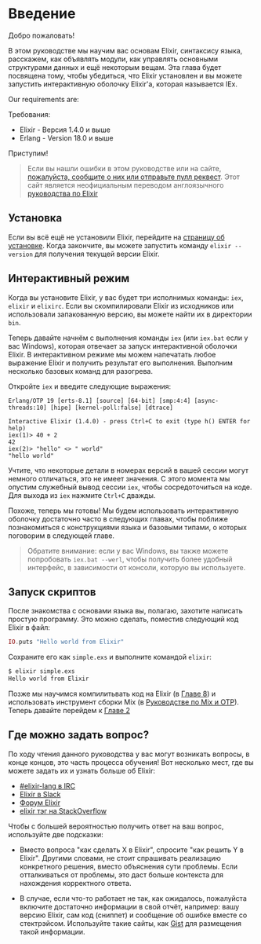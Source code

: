 # Введение

Добро пожаловать!

В этом руководстве мы научим вас основам Elixir, синтаксису языка, расскажем, как объявлять модули, как управлять основными структурами данных и ещё некоторым вещам. Эта глава будет посвящена тому, чтобы убедиться, что Elixir установлен и вы можете запустить интерактивную оболочку Elixir'а, которая называется IEx.

Our requirements are:

Требования:

  * Elixir - Версия 1.4.0 и выше
  * Erlang - Version 18.0 и выше

Приступим!

> Если вы нашли ошибки в этом руководстве или на сайте, [пожалуйста, сообщите о них или отправьте пулл реквест](https://github.com/rtrv/ruselixir). Этот сайт является неофициальным переводом англоязычного [руководства по Elixir](https://elixir-lang.org/)

## Установка

Если вы всё ещё не установили Elixir, перейдите на [страницу об установке](/listall.html). Когда закончите, вы можете запустить команду `elixir --version` для получения текущей версии Elixir.

## Интерактивный режим

Когда вы установите Elixir, у вас будет три исполнимых команды: `iex`, `elixir` и `elixirc`. Если вы скомпилировали Elixir из исходников или использовали запакованную версию, вы можете найти их в директории `bin`.

Теперь давайте начнём с выполнения команды `iex` (или `iex.bat` если у вас Windows), которая отвечает за запуск интерактивной оболочки Elixir. В интерактивном режиме мы можем напечатать любое выражение Elixir и получить результат его выполнения. Выполним несколько базовых команд для разогрева.

Откройте `iex` и введите следующие выражения: 
```iex
Erlang/OTP 19 [erts-8.1] [source] [64-bit] [smp:4:4] [async-threads:10] [hipe] [kernel-poll:false] [dtrace]

Interactive Elixir (1.4.0) - press Ctrl+C to exit (type h() ENTER for help)
iex(1)> 40 + 2
42
iex(2)> "hello" <> " world"
"hello world"
```

Учтите, что некоторые детали в номерах версий в вашей сессии могут немного отличаться, это не имеет значения. С этого момента мы опустим служебный вывод сессии `iex`, чтобы сосредоточиться на коде. Для выхода из `iex` нажмите `Ctrl+C` дважды.

Похоже, теперь мы готовы! Мы будем использовать интерактивную оболочку достаточно часто в следующих главах, чтобы поближе познакомиться с конструкциями языка и базовыми типами, о которых поговорим в следующей главе.

> Обратите внимание: если у вас Windows, вы также можете попробовать `iex.bat --werl`, чтобы получить более удобный интерфейс, в зависимости от консоли, которую вы используете.

## Запуск скриптов

После знакомства с основами языка вы, полагаю, захотите написать простую программу. Это можно сделать, поместив следующий код Elixir в файл:

```elixir
IO.puts "Hello world from Elixir"
```

Сохраните его как `simple.exs` и выполните командой `elixir`:

```bash
$ elixir simple.exs
Hello world from Elixir
```

Позже мы научимся компилитьвать код на Elixir (в [Главе 8](/getting-started/modules-and-functions.html)) и использовать инструмент сборки Mix (в [Руководстве по Mix и OTP](/getting-started/mix-otp/introduction-to-mix.html)). Теперь давайте перейдем к [Главе 2]()

## Где можно задать вопрос?

По ходу чтения данного руководства у вас могут возникать вопросы, в конце концов, это часть процесса обучения! Вот несколько мест, где вы можете задать их и узнать больше об Elixir:

  * [#elixir-lang в IRC](irc://irc.freenode.net/elixir-lang)
  * [Elixir в Slack](https://elixir-slackin.herokuapp.com/)
  * [Форум Elixir](http://elixirforum.com)
  * [elixir тэг на StackOverflow](https://stackoverflow.com/questions/tagged/elixir)

Чтобы с большей вероятностью получить ответ на ваш вопрос, используйте две подсказки:

  * Вместо вопроса "как сделать X в Elixir", спросите "как решить Y в Elixir". Другими словами, не стоит спрашивать реализацию конкретного решения, вместо объяснения сути проблемы. Если отталкиваться от проблемы, это даст больше контекста для нахождения корректного ответа.

  * В случае, если что-то работает не так, как ожидалось, пожалуйста включите достаточно информации в свой отчёт, например: вашу версию Elixir, сам код (сниппет) и сообщение об ошибке вместе со стектрэйсом. Используйте такие сайты, как [Gist](https://gist.github.com/) для размещения такой информации.